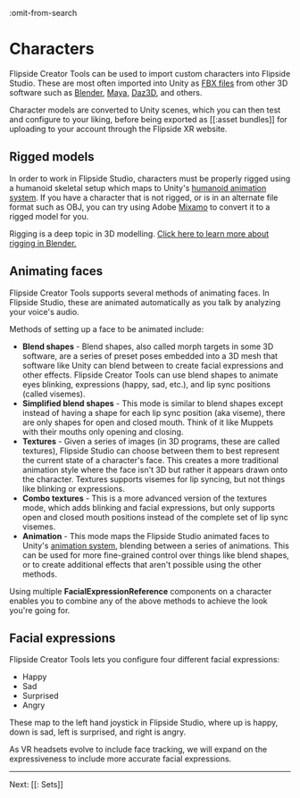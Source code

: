 :omit-from-search

# Characters

Flipside Creator Tools can be used to import custom characters into Flipside Studio. These are most often imported into Unity as [FBX files](https://www.autodesk.com/products/fbx/overview) from other 3D software such as [Blender](https://www.blender.org), [Maya](https://www.autodesk.ca/en/products/maya/overview), [Daz3D](https://www.daz3d.com), and others.

Character models are converted to Unity scenes, which you can then test and configure to your liking, before being exported as [[:asset bundles]] for uploading to your account through the Flipside XR website.

## Rigged models

In order to work in Flipside Studio, characters must be properly rigged using a humanoid skeletal setup which maps to Unity's [humanoid animation system](https://docs.unity3d.com/Manual/UsingHumanoidChars.html). If you have a character that is not rigged, or is in an alternate file format such as OBJ, you can try using Adobe [Mixamo](https://www.mixamo.com/#/) to convert it to a rigged model for you.

Rigging is a deep topic in 3D modelling. [Click here to learn more about rigging in Blender.](https://docs.blender.org/manual/en/2.79/rigging/index.html)

## Animating faces

Flipside Creator Tools supports several methods of animating faces. In Flipside Studio, these are animated automatically as you talk by analyzing your voice's audio.

Methods of setting up a face to be animated include:

* **Blend shapes** - Blend shapes, also called morph targets in some 3D software, are a series of preset poses embedded into a 3D mesh that software like Unity can blend between to create facial expressions and other effects. Flipside Creator Tools can use blend shapes to animate eyes blinking, expressions (happy, sad, etc.), and lip sync positions (called visemes).
* **Simplified blend shapes** - This mode is similar to blend shapes except instead of having a shape for each lip sync position (aka viseme), there are only shapes for open and closed mouth. Think of it like Muppets with their mouths only opening and closing.
* **Textures** - Given a series of images (in 3D programs, these are called textures), Flipside Studio can choose between them to best represent the current state of a character's face. This creates a more traditional animation style where the face isn't 3D but rather it appears drawn onto the character. Textures supports visemes for lip syncing, but not things like blinking or expressions.
* **Combo textures** - This is a more advanced version of the textures mode, which adds blinking and facial expressions, but only supports open and closed mouth positions instead of the complete set of lip sync visemes.
* **Animation** - This mode maps the Flipside Studio animated faces to Unity's [animation system](https://docs.unity3d.com/Manual/AnimationOverview.html), blending between a series of animations. This can be used for more fine-grained control over things like blend shapes, or to create additional effects that aren't possible using the other methods.

Using multiple **FacialExpressionReference** components on a character enables you to combine any of the above methods to achieve the look you're going for.

## Facial expressions

Flipside Creator Tools lets you configure four different facial expressions:

* Happy
* Sad
* Surprised
* Angry

These map to the left hand joystick in Flipside Studio, where up is happy, down is sad, left is surprised, and right is angry.

As VR headsets evolve to include face tracking, we will expand on the expressiveness to include more accurate facial expressions.

---

Next: [[: Sets]]
